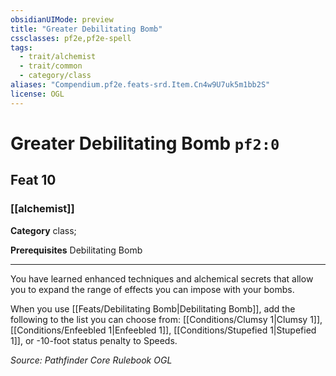 ```yaml
---
obsidianUIMode: preview
title: "Greater Debilitating Bomb"
cssclasses: pf2e,pf2e-spell
tags:
  - trait/alchemist
  - trait/common
  - category/class
aliases: "Compendium.pf2e.feats-srd.Item.Cn4w9U7uk5m1bb2S"
license: OGL
---
```

# Greater Debilitating Bomb `pf2:0`
## Feat 10
### [[alchemist]]

**Category** class; 



**Prerequisites** Debilitating Bomb
* * *
You have learned enhanced techniques and alchemical secrets that allow you to expand the range of effects you can impose with your bombs.

When you use [[Feats/Debilitating Bomb|Debilitating Bomb]], add the following to the list you can choose from: [[Conditions/Clumsy 1|Clumsy 1]], [[Conditions/Enfeebled 1|Enfeebled 1]], [[Conditions/Stupefied 1|Stupefied 1]], or -10-foot status penalty to Speeds.

*Source: Pathfinder Core Rulebook*
*OGL*